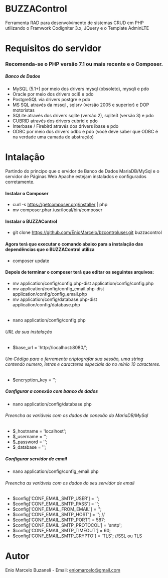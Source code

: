 # BUZZAControl
Ferramenta RAD para desenvolvimento de sistemas CRUD em PHP utilizando o Framwork Codigniter 3.x, JQuery e o Template AdminLTE

# Requisitos do servidor
### Recomenda-se o PHP versão 7.1 ou mais recente e o Composer.

##### Banco de Dados
- MySQL (5.1+) por meio dos drivers mysql (obsoleto), mysqli e pdo
- Oracle por meio dos drivers oci8 e pdo
- PostgreSQL via drivers postgre e pdo
- MS SQL através da mssql , sqlsrv (versão 2005 e superior) e DOP motoristas
- SQLite através dos drivers sqlite (versão 2), sqlite3 (versão 3) e pdo
- CUBRID através dos drivers cubrid e pdo
- Interbase / Firebird através dos drivers ibase e pdo
- ODBC por meio dos drivers odbc e pdo (você deve saber que ODBC é na verdade uma camada de abstração)

# Intalação

Partindo do princípo que o ervidor de Banco de Dados MariaDB/MySql e o servidor de Páginas Web Apache estejam instalados e configurados corretamente.

#### Instalar o Composer
- curl -s https://getcomposer.org/installer | php
- mv composer.phar /usr/local/bin/composer
      
#### Instalar o BUZZAControl
- git clone https://github.com/EnioMarcelo/bzcontroluser.git buzzacontrol

#### Agora terá que executar o comando abaixo para a instalação das dependências que o BUZZAControl utiliza
- composer update

#### Depois de terminar o composer terá que editar os seguintes arquivos:

- mv application/config/config.php-dist application/config/config.php
- mv application/config/config_email.php-dist application/config/config_email.php
- mv application/config/database.php-dist application/config/database.php
###### 
- nano application/config/config.php 
###### URL da sua instalação 
- $base_url = 'http://localhost:8080/';
###### Um Código para o ferramenta criptografar sua sessão, uma string contendo numero, letras e caracteres especiais do no mínio 10 caracteres.
- $encryption_key = '';

##### Configurar a conexão com banco de dados

- nano application/config/database.php

###### Preencha as variáveis com os dados de conexão do MariaDB/MySql

- $_hostname = 'localhost';
- $_username = '';
- $_password = '';
- $_database = '';

##### Configurar servidor de email

- nano application/config/config_email.php

###### Preencha as variáveis com os dados do seu servidor de email

- $config['CONF_EMAIL_SMTP_USER'] = '';
- $config['CONF_EMAIL_SMTP_PASS'] = '';
- $config['CONF_EMAIL_FROM_EMAIL'] = '';
- $config['CONF_EMAIL_SMTP_HOST'] = '';
//
- $config['CONF_EMAIL_SMTP_PORT'] = 587;
- $config['CONF_EMAIL_SMTP_PROTOCOL'] = 'smtp';
- $config['CONF_EMAIL_SMTP_TIMEOUT'] = 60;
- $config['CONF_EMAIL_SMTP_CRYPTO'] = 'TLS'; //SSL ou TLS



####


# Autor
Enio Marcelo Buzaneli - Email: eniomarcelo@gmail.com
